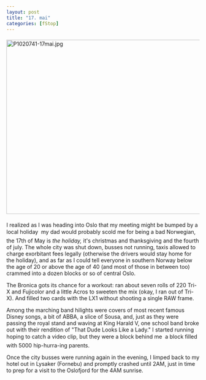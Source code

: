 ```yaml
---
layout: post
title: "17. mai"
categories: [fStop]
---
```

<img alt="P1020741-17mai.jpg" src="http://www.botzilla.com/blog/pix2006/P1020741-17mai.jpg" width="807" height="454" border="0" vspace=6 title="17.mai (C)2006 K Bjorke"  />

I realized as I was heading into Oslo that my meeting might be bumped by a local holiday &#151; my dad would probably scold me for being a bad Norwegian, the 17th of May is <i>the holiday,</i> it's christmas and thanksgiving and the fourth of july. The whole city was shut down, busses not running, taxis allowed to charge exorbitant fees legally (otherwise the drivers would stay home for the holiday), and as far as I could tell everyone in southern Norway below the age of 20 or above the age of 40 (and most of those in between too)  crammed into a dozen blocks or so of central Oslo.

The Bronica gots its chance for a workout: ran about seven rolls of 220 Tri-X and Fujicolor and a little Acros to sweeten the mix (okay, I ran out of Tri-X). And filled two cards with the LX1 without shooting a single RAW frame.

Among the marching band hilights were covers of most recent famous Disney songs, a bit of ABBA, a slice of Sousa, and, just as they were passing the royal stand and waving at King Harald V, one school band broke out with their rendition of "That Dude Looks Like a Lady." I started running hoping to catch a video clip, but they were a block behind me &#151; a block filled with 5000 hip-hurra-ing parents.

Once the city busses were running again in the evening, I limped back to my hotel out in Lysaker (Fornebu) and promptly crashed until 2AM, just in time to prep for a visit to the Oslofjord for the 4AM sunrise.

<!--more-->


